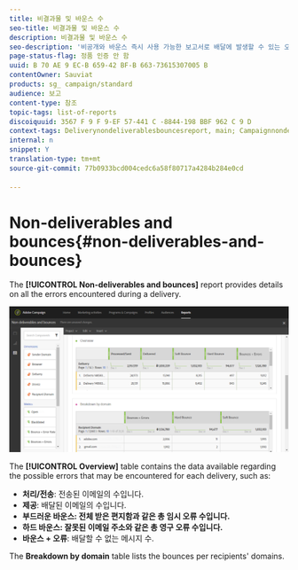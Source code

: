 ```yaml
---
title: 비결과물 및 바운스 수
seo-title: 비결과물 및 바운스 수
description: 비결과물 및 바운스 수
seo-description: '비공개와 바운스 즉시 사용 가능한 보고서로 배달에 발생할 수 있는 오류에 대해 알아봅니다. '
page-status-flag: 정품 인증 안 함
uuid: B 70 AE 9 EC-B 659-42 BF-B 663-73615307005 B
contentOwner: Sauviat
products: sg_ campaign/standard
audience: 보고
content-type: 참조
topic-tags: list-of-reports
discoiquuid: 3567 F 9 F 9-EF 57-441 C -8844-198 BBF 962 C 9 D
context-tags: Deliverynondeliverablesbouncesreport, main; Campaignnondeliverablesbouncesreport, main; programnondeliverablesbouncesreport, main
internal: n
snippet: Y
translation-type: tm+mt
source-git-commit: 77b0933bcd004cedc6a58f80717a4284b284e0cd

---
```



# Non-deliverables and bounces{#non-deliverables-and-bounces}

The **[!UICONTROL Non-deliverables and bounces]** report provides details on all the errors encountered during a delivery.

![](assets/delivery_reports_7.png)

The **[!UICONTROL Overview]** table contains the data available regarding the possible errors that may be encountered for each delivery, such as:

* **처리/전송**: 전송된 이메일의 수입니다.
* **제공**: 배달된 이메일의 수입니다.
* **부드러운 바운스: 전체 받은 편지함과 같은 총 임시 오류 수입니다.**
* **하드 바운스: 잘못된 이메일 주소와 같은 총 영구 오류 수입니다.**
* **바운스 + 오류**: 배달할 수 없는 메시지 수.

The **Breakdown by domain** table lists the bounces per recipients' domains.
